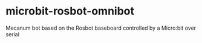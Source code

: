 # microbit-rosbot-omnibot
Mecanum bot based on the Rosbot baseboard controlled by a Micro:bit over serial
